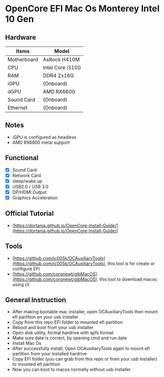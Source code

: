 # OpenCore EFI Mac Os Monterey Intel 10 Gen 

##  Hardware

| Items       | Model               	|
| ----------- | ------------------- 	|
| Motherboard | AsRock H410M 			|
| CPU         | Intel Core i3100 		|
| RAM         | DDR4 2x16G 			 	|
| iGPU 		  | (Onboard) 				|
| dGPU		  | AMD RX6600				|
| Sound Card  | (Onboard)		      	|
| Ethernet    | (Onboard)           	|

## Notes
- iGPU is configured as headless
- AMD RX6600 metal support

##  Functional
- [x] Sound Card
- [x] Network Card
- [x] sleep/wake up
- [x] USB2.0 / USB 3.0
- [x] DP/HDMI Output
- [x] Graphics Acceleration

##  Official Tutorial
- [https://dortania.github.io/OpenCore-Install-Guide/](https://dortania.github.io/OpenCore-Install-Guide/)

## Tools
- [https://github.com/ic005k/OCAuxiliaryTools](https://github.com/ic005k/OCAuxiliaryTools), this tool is for create or configure EFI
- [https://github.com/corpnewt/gibMacOS](https://github.com/corpnewt/gibMacOS), this tool to download macos using cli

## General Instruction
- After making bootable mac installer, open OCAuxiliaryTools then mount efi partition on your usb installer
- Copy from this repo EFI folder to mounted efi partition
- Reboot and boot from your usb installer
- Open disk utility, format hardrive with apfs format
- Make sure date is correct, by opening cmd and run date
- Install Mac Os
- After successfully install, Open OCAuxiliaryTools again to mount efi partition from your installed hardrive
- Copy EFI folder (you can grab from this repo or from your usb installer) to mounted efi partition
- Now you can boot to macos normally without usb installer
